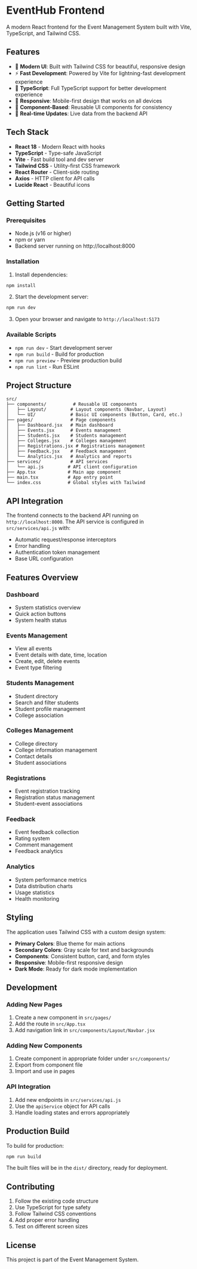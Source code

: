 # EventHub Frontend

A modern React frontend for the Event Management System built with Vite, TypeScript, and Tailwind CSS.

## Features

- 🎨 **Modern UI**: Built with Tailwind CSS for beautiful, responsive design
- ⚡ **Fast Development**: Powered by Vite for lightning-fast development experience
- 🔧 **TypeScript**: Full TypeScript support for better development experience
- 📱 **Responsive**: Mobile-first design that works on all devices
- 🎯 **Component-Based**: Reusable UI components for consistency
- 🔄 **Real-time Updates**: Live data from the backend API

## Tech Stack

- **React 18** - Modern React with hooks
- **TypeScript** - Type-safe JavaScript
- **Vite** - Fast build tool and dev server
- **Tailwind CSS** - Utility-first CSS framework
- **React Router** - Client-side routing
- **Axios** - HTTP client for API calls
- **Lucide React** - Beautiful icons

## Getting Started

### Prerequisites

- Node.js (v16 or higher)
- npm or yarn
- Backend server running on http://localhost:8000

### Installation

1. Install dependencies:
```bash
npm install
```

2. Start the development server:
```bash
npm run dev
```

3. Open your browser and navigate to `http://localhost:5173`

### Available Scripts

- `npm run dev` - Start development server
- `npm run build` - Build for production
- `npm run preview` - Preview production build
- `npm run lint` - Run ESLint

## Project Structure

```
src/
├── components/          # Reusable UI components
│   ├── Layout/         # Layout components (Navbar, Layout)
│   └── UI/             # Basic UI components (Button, Card, etc.)
├── pages/              # Page components
│   ├── Dashboard.jsx   # Main dashboard
│   ├── Events.jsx      # Events management
│   ├── Students.jsx    # Students management
│   ├── Colleges.jsx    # Colleges management
│   ├── Registrations.jsx # Registrations management
│   ├── Feedback.jsx    # Feedback management
│   └── Analytics.jsx   # Analytics and reports
├── services/           # API services
│   └── api.js         # API client configuration
├── App.tsx            # Main app component
├── main.tsx           # App entry point
└── index.css          # Global styles with Tailwind
```

## API Integration

The frontend connects to the backend API running on `http://localhost:8000`. The API service is configured in `src/services/api.js` with:

- Automatic request/response interceptors
- Error handling
- Authentication token management
- Base URL configuration

## Features Overview

### Dashboard
- System statistics overview
- Quick action buttons
- System health status

### Events Management
- View all events
- Event details with date, time, location
- Create, edit, delete events
- Event type filtering

### Students Management
- Student directory
- Search and filter students
- Student profile management
- College association

### Colleges Management
- College directory
- College information management
- Contact details
- Student associations

### Registrations
- Event registration tracking
- Registration status management
- Student-event associations

### Feedback
- Event feedback collection
- Rating system
- Comment management
- Feedback analytics

### Analytics
- System performance metrics
- Data distribution charts
- Usage statistics
- Health monitoring

## Styling

The application uses Tailwind CSS with a custom design system:

- **Primary Colors**: Blue theme for main actions
- **Secondary Colors**: Gray scale for text and backgrounds
- **Components**: Consistent button, card, and form styles
- **Responsive**: Mobile-first responsive design
- **Dark Mode**: Ready for dark mode implementation

## Development

### Adding New Pages

1. Create a new component in `src/pages/`
2. Add the route in `src/App.tsx`
3. Add navigation link in `src/components/Layout/Navbar.jsx`

### Adding New Components

1. Create component in appropriate folder under `src/components/`
2. Export from component file
3. Import and use in pages

### API Integration

1. Add new endpoints in `src/services/api.js`
2. Use the `apiService` object for API calls
3. Handle loading states and errors appropriately

## Production Build

To build for production:

```bash
npm run build
```

The built files will be in the `dist/` directory, ready for deployment.

## Contributing

1. Follow the existing code structure
2. Use TypeScript for type safety
3. Follow Tailwind CSS conventions
4. Add proper error handling
5. Test on different screen sizes

## License

This project is part of the Event Management System.
